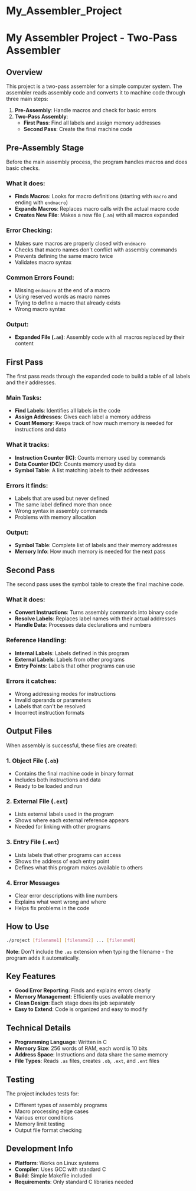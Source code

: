 # My_Assembler_Project
# My Assembler Project - Two-Pass Assembler

## Overview

This project is a two-pass assembler for a simple computer system. The assembler reads assembly code and converts it to machine code through three main steps:

1. **Pre-Assembly**: Handle macros and check for basic errors
2. **Two-Pass Assembly**:
   - **First Pass**: Find all labels and assign memory addresses
   - **Second Pass**: Create the final machine code

## Pre-Assembly Stage

Before the main assembly process, the program handles macros and does basic checks.

### What it does:
- **Finds Macros**: Looks for macro definitions (starting with `macro` and ending with `endmacro`)
- **Expands Macros**: Replaces macro calls with the actual macro code
- **Creates New File**: Makes a new file (`.am`) with all macros expanded

### Error Checking:
- Makes sure macros are properly closed with `endmacro`
- Checks that macro names don't conflict with assembly commands
- Prevents defining the same macro twice
- Validates macro syntax

### Common Errors Found:
- Missing `endmacro` at the end of a macro
- Using reserved words as macro names
- Trying to define a macro that already exists
- Wrong macro syntax

### Output:
- **Expanded File (`.am`)**: Assembly code with all macros replaced by their content

## First Pass

The first pass reads through the expanded code to build a table of all labels and their addresses.

### Main Tasks:
- **Find Labels**: Identifies all labels in the code
- **Assign Addresses**: Gives each label a memory address
- **Count Memory**: Keeps track of how much memory is needed for instructions and data

### What it tracks:
- **Instruction Counter (IC)**: Counts memory used by commands
- **Data Counter (DC)**: Counts memory used by data
- **Symbol Table**: A list matching labels to their addresses

### Errors it finds:
- Labels that are used but never defined
- The same label defined more than once
- Wrong syntax in assembly commands
- Problems with memory allocation

### Output:
- **Symbol Table**: Complete list of labels and their memory addresses
- **Memory Info**: How much memory is needed for the next pass

## Second Pass

The second pass uses the symbol table to create the final machine code.

### What it does:
- **Convert Instructions**: Turns assembly commands into binary code
- **Resolve Labels**: Replaces label names with their actual addresses
- **Handle Data**: Processes data declarations and numbers

### Reference Handling:
- **Internal Labels**: Labels defined in this program
- **External Labels**: Labels from other programs
- **Entry Points**: Labels that other programs can use

### Errors it catches:
- Wrong addressing modes for instructions
- Invalid operands or parameters
- Labels that can't be resolved
- Incorrect instruction formats

## Output Files

When assembly is successful, these files are created:

### 1. Object File (`.ob`)
- Contains the final machine code in binary format
- Includes both instructions and data
- Ready to be loaded and run

### 2. External File (`.ext`)
- Lists external labels used in the program
- Shows where each external reference appears
- Needed for linking with other programs

### 3. Entry File (`.ent`)
- Lists labels that other programs can access
- Shows the address of each entry point
- Defines what this program makes available to others

### 4. Error Messages
- Clear error descriptions with line numbers
- Explains what went wrong and where
- Helps fix problems in the code

## How to Use

```bash
./project [filename1] [filename2] ... [filenameN]
```

**Note**: Don't include the `.as` extension when typing the filename - the program adds it automatically.

## Key Features

- **Good Error Reporting**: Finds and explains errors clearly
- **Memory Management**: Efficiently uses available memory
- **Clean Design**: Each stage does its job separately
- **Easy to Extend**: Code is organized and easy to modify

## Technical Details

- **Programming Language**: Written in C
- **Memory Size**: 256 words of RAM, each word is 10 bits
- **Address Space**: Instructions and data share the same memory
- **File Types**: Reads `.as` files, creates `.ob`, `.ext`, and `.ent` files

## Testing

The project includes tests for:
- Different types of assembly programs
- Macro processing edge cases
- Various error conditions
- Memory limit testing
- Output file format checking

## Development Info

- **Platform**: Works on Linux systems
- **Compiler**: Uses GCC with standard C
- **Build**: Simple Makefile included
- **Requirements**: Only standard C libraries needed

